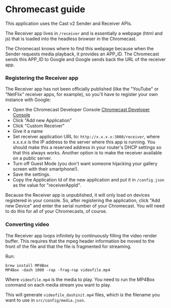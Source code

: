 # Chromecast guide

This application uses the Cast v2 Sender and Receiver APIs.

The Receiver app lives in `/receiver` and is essentially a webpage (html and js) that is loaded into the headless browser in the Chromecast.

The Chromecast knows where to find this webpage because when the Sender requests media playback, it provides an APP_ID. The Chromecast sends this APP_ID to Google and Google sends back the URL of the receiver app.

### Registering the Receiver app

The Receiver app has not been officially published (like the "YouTube" or "NetFlix" receiver apps, for example), so you'll have to register your own instance with Google:

* Open the Chromecast Developer Console [Chromecast Developer Console](https://cast.google.com/publish)
* Click "Add new Application"
* Click "Custom Receiver"
* Give it a name
* Set receiver application URL to: `http://x.x.x.x:3000/receiver`, where x.x.x.x is the IP address to the server where this app is running. You should make this a reserved address in your router's DHCP settings so that this always works. Another option is to make the receiver available on a public server.
* Turn off Guest Mode (you don't want someone hijacking your gallery screen with their smartphone!).
* Save the settings.
* Copy the Application Id of the new application and put it in `/config.json` as the value for "receiverAppId".

Because the Receiver app is unpublished, it will only load on devices registered in your console. So, after registering the application, click "Add new Device" and enter the serial number of your Chromecast. You will need to do this for all of your Chromecasts, of course.

### Converting video

The Receiver app loops infinitely by continuously filling the video render buffer. This requires that the mpeg header information be moved to the front of the file and that the file is fragmented for streaming.

Run:

```
brew install MP4Box
MP4Box -dash 1000 -rap -frag-rap videofile.mp4
```

Where `videofile.mp4` is the media to play. You need to run the MP4Box command on each media stream you want to play.

This will generate `videofile_dashinit.mp4` files, which is the filename you want to use in `src/config/media.json`.
